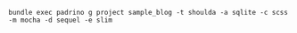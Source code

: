 

    bundle exec padrino g project sample_blog -t shoulda -a sqlite -c scss -m mocha -d sequel -e slim
